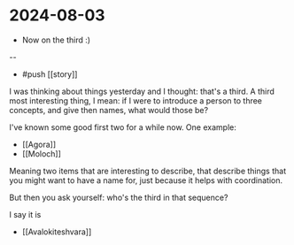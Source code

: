 # 2024-08-03
* Now on the third :)

-- 

- #push [[story]]

I was thinking about things yesterday and I thought: that's a third. A third most interesting thing, I mean: if I were to introduce a person to three concepts, and give then names, what would those be?

I've known some good first two for a while now. One example:

- [[Agora]]
- [[Moloch]]

Meaning two items that are interesting to describe, that describe things that you might want to have a name for, just because it helps with coordination.

But then you ask yourself: who's the third in that sequence?

I say it is

- [[Avalokiteshvara]]